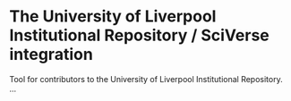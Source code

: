 # The University of Liverpool Institutional Repository / SciVerse integration

Tool for contributors to the University of Liverpool Institutional Repository.
...

